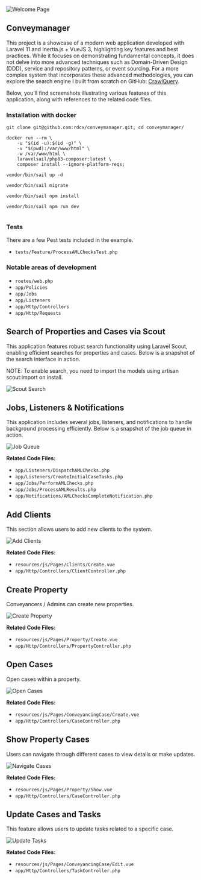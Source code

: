![Welcome Page](screenshots/01-welcome.png)

## Conveymanager

This project is a showcase of a modern web application developed with Laravel 11 and Inertia.js + VueJS 3, highlighting key features and best practices. While it focuses on demonstrating fundamental concepts, it does not delve into more advanced techniques such as Domain-Driven Design (DDD), service and repository patterns, or event sourcing. For a more complex system that incorporates these advanced methodologies, you can explore the search engine I built from scratch on GitHub: [CrawlQuery](https://github.com/crawlquery/crawlquery).

Below, you'll find screenshots illustrating various features of this application, along with references to the related code files.


### Installation with docker

```
git clone git@github.com:rdcx/conveymanager.git; cd conveymanager/

docker run --rm \
    -u "$(id -u):$(id -g)" \
    -v "$(pwd):/var/www/html" \
    -w /var/www/html \
    laravelsail/php83-composer:latest \
    composer install --ignore-platform-reqs;

vendor/bin/sail up -d

vendor/bin/sail migrate

vendor/bin/sail npm install

vendor/bin/sail npm run dev


```

### Tests

There are a few Pest tests included in the example.

- `tests/Feature/ProcessAMLChecksTest.php`

### Notable areas of development

- `routes/web.php`
- `app/Policies`
- `app/Jobs`
- `app/Listeners`
- `app/Http/Controllers`
- `app/Http/Requests`

## Search of Properties and Cases via Scout

This application features robust search functionality using Laravel Scout, enabling efficient searches for properties and cases. Below is a snapshot of the search interface in action.

NOTE: To enable search, you need to import the models using artisan scout:import on install.

![Scout Search](screenshots/08-scout-search.png)

## Jobs, Listeners & Notifications

This application includes several jobs, listeners, and notifications to handle background processing efficiently. Below is a snapshot of the job queue in action.

![Job Queue](screenshots/07-jobs-queue.png)

**Related Code Files:**
- `app/Listeners/DispatchAMLChecks.php`
- `app/Listeners/CreateInitialCaseTasks.php`
- `app/Jobs/PerformAMLChecks.php` 
- `app/Jobs/ProcessAMLResults.php`
- `app/Notifications/AMLChecksCompleteNotification.php`

## Add Clients

This section allows users to add new clients to the system.

![Add Clients](screenshots/02-add-clients.png)

**Related Code Files:**
- `resources/js/Pages/Clients/Create.vue`
- `app/Http/Controllers/ClientController.php`

## Create Property

Conveyancers / Admins can create new properties.

![Create Property](screenshots/03-create-property.png)

**Related Code Files:**
- `resources/js/Pages/Property/Create.vue`
- `app/Http/Controllers/PropertyController.php`

## Open Cases

Open cases within a property.

![Open Cases](screenshots/04-open-cases.png)

**Related Code Files:**
- `resources/js/Pages/ConveyancingCase/Create.vue`
- `app/Http/Controllers/CaseController.php`

## Show Property Cases

Users can navigate through different cases to view details or make updates.

![Navigate Cases](screenshots/05-navigate-cases.png)

**Related Code Files:**
- `resources/js/Pages/Property/Show.vue`
- `app/Http/Controllers/CaseController.php`

## Update Cases and Tasks

This feature allows users to update tasks related to a specific case.

![Update Tasks](screenshots/06-update-tasks.png)

**Related Code Files:**
- `resources/js/Pages/ConveyancingCase/Edit.vue` 
- `app/Http/Controllers/TaskController.php`

